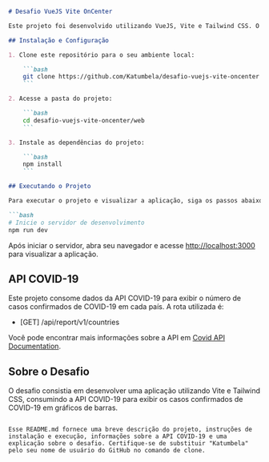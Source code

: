 
```markdown
# Desafio VueJS Vite OnCenter

Este projeto foi desenvolvido utilizando VueJS, Vite e Tailwind CSS. O objetivo é exibir gráficos de barras com o número de casos confirmados de COVID-19 em cada país, consumindo dados da API COVID-19.

## Instalação e Configuração

1. Clone este repositório para o seu ambiente local:

    ```bash
    git clone https://github.com/Katumbela/desafio-vuejs-vite-oncenter.git
    ```

2. Acesse a pasta do projeto:

    ```bash
    cd desafio-vuejs-vite-oncenter/web
    ```

3. Instale as dependências do projeto:

    ```bash
    npm install
    ```

## Executando o Projeto

Para executar o projeto e visualizar a aplicação, siga os passos abaixo:

```bash
# Inicie o servidor de desenvolvimento
npm run dev
```

Após iniciar o servidor, abra seu navegador e acesse [http://localhost:3000](http://localhost:3000) para visualizar a aplicação.

## API COVID-19

Este projeto consome dados da API COVID-19 para exibir o número de casos confirmados de COVID-19 em cada país. A rota utilizada é:

- [GET] /api/report/v1/countries

Você pode encontrar mais informações sobre a API em [Covid API Documentation](https://covid19-brazil-api-docs.vercel.app/#req_53a5a4926c534c59b36ffb08a667ed3a).

## Sobre o Desafio

O desafio consistia em desenvolver uma aplicação utilizando Vite e Tailwind CSS, consumindo a API COVID-19 para exibir os casos confirmados de COVID-19 em gráficos de barras.

```

Esse README.md fornece uma breve descrição do projeto, instruções de instalação e execução, informações sobre a API COVID-19 e uma explicação sobre o desafio. Certifique-se de substituir "Katumbela" pelo seu nome de usuário do GitHub no comando de clone.